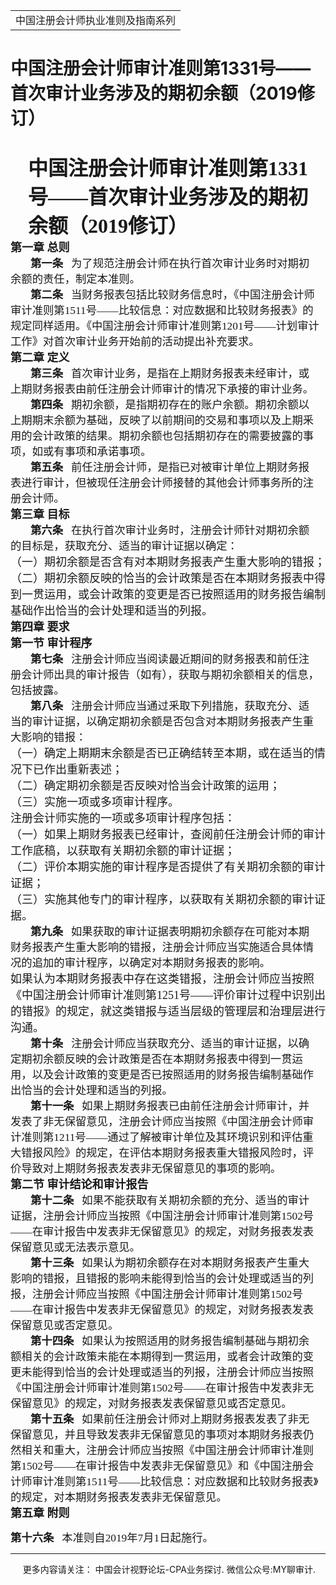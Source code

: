 ﻿<!DOCTYPE HTML PUBLIC "-//W3C//DTD HTML 4.0 Transitional//EN">
<HTML xmlns:o = "urn:schemas-microsoft-com:office:office"><HEAD><TITLE>中国注册会计师审计准则第1331号——首次审计业务涉及的期初余额（2019修订）</TITLE>
<META content="text/html; charset=gb2312" http-equiv=Content-Type>
<META name=GENERATOR content="MSHTML 11.00.10570.1001"><LINK rel=stylesheet 
href="_template.css"></HEAD>
<BODY>
<DIV id=nsbanner>
<DIV id=bannerrow1>
<TABLE class=bannerparthead>
  <TBODY>
  <TR id=hdr>
    <TD class=runninghead noWrap>中国注册会计师执业准则及指南系列</TD></TR></TBODY></TABLE></DIV>
<DIV id=titlerow>
<H1 class=dtH1>中国注册会计师审计准则第1331号——首次审计业务涉及的期初余额（2019修订）</H1></DIV></DIV>
<DIV id=nstext><BR>
<P class=lv1 style="MARGIN: auto 7.35pt auto 21pt"><A name=_Toc92270217><FONT 
size=6 
face=微软雅黑><STRONG>中国注册会计师审计准则第1331号——首次审计业务涉及的期初余额（2019修订）</STRONG></FONT></A><o:p></o:p></P>
<P class=title1 style="LAYOUT-GRID-MODE: char; MARGIN: auto 0cm"><FONT 
size=4><STRONG><FONT face=微软雅黑><SPAN class=chaptertitle>第一章 总则</SPAN><SPAN 
lang=EN-US><o:p></o:p></SPAN></FONT></STRONG></FONT></P>
<P class=MsoNormal 
style="LAYOUT-GRID-MODE: char; MARGIN: auto 7.35pt auto 0cm; TEXT-INDENT: 24pt"><FONT 
face=微软雅黑><SPAN class=sect2title1><SPAN 
style="FONT-SIZE: 13pt"><STRONG>第一条</STRONG><SPAN 
lang=EN-US>&nbsp;&nbsp;&nbsp;</SPAN></SPAN></SPAN><SPAN class=title2><SPAN 
style="FONT-SIZE: 13pt">为了规范注册会计师在执行首次审计业务时对期初余额的责任，制定本准则。</SPAN></SPAN><SPAN 
lang=EN-US 
style='FONT-SIZE: 13pt; FONT-FAMILY: "微软雅黑",sans-serif'><o:p></o:p></SPAN></FONT></P>
<P class=MsoNormal 
style="LAYOUT-GRID-MODE: char; MARGIN: auto 7.35pt auto 0cm; TEXT-INDENT: 24pt"><FONT 
face=微软雅黑><SPAN class=sect2title1><SPAN 
style="FONT-SIZE: 13pt"><STRONG>第二条</STRONG><SPAN 
lang=EN-US>&nbsp;&nbsp;&nbsp;</SPAN></SPAN></SPAN><SPAN class=title2><SPAN 
style="FONT-SIZE: 13pt">当财务报表包括比较财务信息时，《中国注册会计师审计准则第<SPAN 
lang=EN-US>1511</SPAN>号<SPAN 
lang=EN-US>——</SPAN>比较信息：对应数据和比较财务报表》的规定同样适用。《中国注册会计师审计准则第<SPAN 
lang=EN-US>1201</SPAN>号——计划审计工作》对首次审计业务开始前的活动提出补充要求。</SPAN></SPAN><SPAN 
lang=EN-US 
style='FONT-SIZE: 13pt; FONT-FAMILY: "微软雅黑",sans-serif'><o:p></o:p></SPAN></FONT></P>
<P class=title1 style="LAYOUT-GRID-MODE: char; MARGIN: auto 0cm"><FONT 
size=4><STRONG><FONT face=微软雅黑><SPAN class=chaptertitle>第二章 定义</SPAN><SPAN 
lang=EN-US><o:p></o:p></SPAN></FONT></STRONG></FONT></P>
<P class=MsoNormal 
style="LAYOUT-GRID-MODE: char; MARGIN: auto 7.35pt auto 0cm; TEXT-INDENT: 24pt"><FONT 
face=微软雅黑><SPAN class=sect2title1><SPAN 
style="FONT-SIZE: 13pt"><STRONG>第三条</STRONG><SPAN 
lang=EN-US>&nbsp;&nbsp;&nbsp;</SPAN></SPAN></SPAN><SPAN class=title2><SPAN 
style="FONT-SIZE: 13pt">首次审计业务，是指在上期财务报表未经审计，或上期财务报表由前任注册会计师审计的情况下承接的审计业务。</SPAN></SPAN><SPAN 
lang=EN-US 
style='FONT-SIZE: 13pt; FONT-FAMILY: "微软雅黑",sans-serif'><o:p></o:p></SPAN></FONT></P>
<P class=MsoNormal 
style="LAYOUT-GRID-MODE: char; MARGIN: auto 7.35pt auto 0cm; TEXT-INDENT: 24pt"><A 
name=No10_Z2T4></A><SPAN class=sect2title1><SPAN 
style="FONT-SIZE: 13pt"><STRONG><FONT face=微软雅黑>第四条<SPAN 
lang=EN-US>&nbsp;&nbsp;&nbsp;</SPAN></FONT></STRONG></SPAN></SPAN><A 
name=No11_Z2T4K1></A><FONT face=微软雅黑><SPAN class=title2><SPAN 
style="FONT-SIZE: 13pt">期初余额，是指期初存在的账户余额。期初余额以上期期末余额为基础，反映了以前期间的交易和事项以及上期釆用的会计政策的结果。期初余额也包括期初存在的需要披露的事项，如或有事项和承诺事项。</SPAN></SPAN><SPAN 
lang=EN-US 
style='FONT-SIZE: 13pt; FONT-FAMILY: "微软雅黑",sans-serif'><o:p></o:p></SPAN></FONT></P>
<P class=MsoNormal 
style="LAYOUT-GRID-MODE: char; MARGIN: auto 7.35pt auto 0cm; TEXT-INDENT: 24pt"><A 
name=No12_Z2T5></A><SPAN class=sect2title1><SPAN 
style="FONT-SIZE: 13pt"><STRONG><FONT face=微软雅黑>第五条<SPAN 
lang=EN-US>&nbsp;&nbsp;&nbsp;</SPAN></FONT></STRONG></SPAN></SPAN><A 
name=No13_Z2T5K1></A><FONT face=微软雅黑><SPAN class=title2><SPAN 
style="FONT-SIZE: 13pt">前任注册会计师，是指已对被审计单位上期财务报表进行审计，但被现任注册会计师接替的其他会计师事务所的注册会计师。</SPAN></SPAN><SPAN 
lang=EN-US 
style='FONT-SIZE: 13pt; FONT-FAMILY: "微软雅黑",sans-serif'><o:p></o:p></SPAN></FONT></P>
<P class=title1 style="LAYOUT-GRID-MODE: char; MARGIN: auto 0cm"><FONT 
size=4><STRONG><FONT face=微软雅黑><SPAN class=chaptertitle>第三章 目标</SPAN><SPAN 
lang=EN-US><o:p></o:p></SPAN></FONT></STRONG></FONT></P>
<P class=MsoNormal 
style="LAYOUT-GRID-MODE: char; MARGIN: auto 7.35pt auto 0cm; TEXT-INDENT: 24pt"><A 
name=No15_Z3T6></A><SPAN class=sect2title1><SPAN 
style="FONT-SIZE: 13pt"><STRONG><FONT face=微软雅黑>第六条<SPAN 
lang=EN-US>&nbsp;&nbsp;&nbsp;</SPAN></FONT></STRONG></SPAN></SPAN><A 
name=No16_Z3T6K1></A><FONT face=微软雅黑><SPAN class=title2><SPAN 
style="FONT-SIZE: 13pt">在执行首次审计业务时，注册会计师针对期初余额的目标是，获取充分、适当的审计证据以确定：</SPAN></SPAN><SPAN 
lang=EN-US 
style='FONT-SIZE: 13pt; FONT-FAMILY: "微软雅黑",sans-serif'><o:p></o:p></SPAN></FONT></P>
<P class=title1 style="LAYOUT-GRID-MODE: char; MARGIN: auto 0cm"><A 
name=No17_T6K1X1></A><FONT size=4><FONT 
face=微软雅黑>（一）期初余额是否含有对本期财务报表产生重大影响的错报；<SPAN 
lang=EN-US><o:p></o:p></SPAN></FONT></FONT></P>
<P class=title1 style="LAYOUT-GRID-MODE: char; MARGIN: auto 0cm"><A 
name=No18_T6K1X2></A><FONT size=4><FONT 
face=微软雅黑>（二）期初余额反映的恰当的会计政策是否在本期财务报表中得到一贯运用，或会计政策的变更是否已按照适用的财务报告编制基础作出恰当的会计处理和适当的列报。<SPAN 
lang=EN-US><o:p></o:p></SPAN></FONT></FONT></P>
<P class=title1 style="LAYOUT-GRID-MODE: char; MARGIN: auto 0cm"><FONT 
size=4><STRONG><FONT face=微软雅黑><SPAN class=chaptertitle>第四章 要求</SPAN><SPAN 
lang=EN-US><o:p></o:p></SPAN></FONT></STRONG></FONT></P>
<P class=title1 style="LAYOUT-GRID-MODE: char; MARGIN: auto 0cm"><FONT 
size=4><STRONG><FONT face=微软雅黑><SPAN class=sect1title1>第一节 审计程序</SPAN><SPAN 
lang=EN-US><o:p></o:p></SPAN></FONT></STRONG></FONT></P>
<P class=MsoNormal 
style="LAYOUT-GRID-MODE: char; MARGIN: auto 7.35pt auto 0cm; TEXT-INDENT: 24pt"><A 
name=No21_Z4J1T7></A><SPAN class=sect2title1><SPAN 
style="FONT-SIZE: 13pt"><STRONG><FONT face=微软雅黑>第七条<SPAN 
lang=EN-US>&nbsp;&nbsp;&nbsp;</SPAN></FONT></STRONG></SPAN></SPAN><A 
name=No22_Z4J1T7K1></A><FONT face=微软雅黑><SPAN class=title2><SPAN 
style="FONT-SIZE: 13pt">注册会计师应当阅读最近期间的财务报表和前任注册会计师出具的审计报告（如有），获取与期初余额相关的信息，包括披露。</SPAN></SPAN><SPAN 
lang=EN-US 
style='FONT-SIZE: 13pt; FONT-FAMILY: "微软雅黑",sans-serif'><o:p></o:p></SPAN></FONT></P>
<P class=MsoNormal 
style="LAYOUT-GRID-MODE: char; MARGIN: auto 7.35pt auto 0cm; TEXT-INDENT: 24pt"><A 
name=No23_Z4J1T8></A><SPAN class=sect2title1><SPAN 
style="FONT-SIZE: 13pt"><STRONG><FONT face=微软雅黑>第八条<SPAN 
lang=EN-US>&nbsp;&nbsp;&nbsp;</SPAN></FONT></STRONG></SPAN></SPAN><A 
name=No24_Z4J1T8K1></A><FONT face=微软雅黑><SPAN class=title2><SPAN 
style="FONT-SIZE: 13pt">注册会计师应当通过釆取下列措施，获取充分、适当的审计证据，以确定期初余额是否包含对本期财务报表产生重大影响的错报：</SPAN></SPAN><SPAN 
lang=EN-US 
style='FONT-SIZE: 13pt; FONT-FAMILY: "微软雅黑",sans-serif'><o:p></o:p></SPAN></FONT></P>
<P class=title1 style="LAYOUT-GRID-MODE: char; MARGIN: auto 0cm"><A 
name=No25_T8K1X1></A><FONT size=4><FONT 
face=微软雅黑>（一）确定上期期末余额是否已正确结转至本期，或在适当的情况下已作出重新表述；<SPAN 
lang=EN-US><o:p></o:p></SPAN></FONT></FONT></P>
<P class=title1 style="LAYOUT-GRID-MODE: char; MARGIN: auto 0cm"><A 
name=No26_T8K1X2></A><FONT size=4><FONT face=微软雅黑>（二）确定期初余额是否反映对恰当会计政策的运用；<SPAN 
lang=EN-US><o:p></o:p></SPAN></FONT></FONT></P>
<P class=title1 style="LAYOUT-GRID-MODE: char; MARGIN: auto 0cm"><A 
name=No27_T8K1X3></A><FONT size=4><FONT face=微软雅黑>（三）实施一项或多项审计程序。<SPAN 
lang=EN-US><o:p></o:p></SPAN></FONT></FONT></P>
<P class=title1 style="LAYOUT-GRID-MODE: char; MARGIN: auto 0cm"><A 
name=No28_Z4J1T8K2></A><FONT size=4><FONT face=微软雅黑>注册会计师实施的一项或多项审计程序包括：<SPAN 
lang=EN-US><o:p></o:p></SPAN></FONT></FONT></P>
<P class=title1 style="LAYOUT-GRID-MODE: char; MARGIN: auto 0cm"><A 
name=No29_T8K2X1></A><FONT size=4><FONT 
face=微软雅黑>（一）如果上期财务报表已经审计，查阅前任注册会计师的审计工作底稿，以获取有关期初余额的审计证据；<SPAN 
lang=EN-US><o:p></o:p></SPAN></FONT></FONT></P>
<P class=title1 style="LAYOUT-GRID-MODE: char; MARGIN: auto 0cm"><A 
name=No30_T8K2X2></A><FONT size=4><FONT 
face=微软雅黑>（二）评价本期实施的审计程序是否提供了有关期初余额的审计证据；<SPAN 
lang=EN-US><o:p></o:p></SPAN></FONT></FONT></P>
<P class=title1 style="LAYOUT-GRID-MODE: char; MARGIN: auto 0cm"><A 
name=No31_T8K2X3></A><FONT size=4><FONT 
face=微软雅黑>（三）实施其他专门的审计程序，以获取有关期初余额的审计证据。<SPAN 
lang=EN-US><o:p></o:p></SPAN></FONT></FONT></P>
<P class=MsoNormal 
style="LAYOUT-GRID-MODE: char; MARGIN: auto 7.35pt auto 0cm; TEXT-INDENT: 24pt"><A 
name=No32_Z4J1T9></A><SPAN class=sect2title1><SPAN 
style="FONT-SIZE: 13pt"><STRONG><FONT face=微软雅黑>第九条<SPAN 
lang=EN-US>&nbsp;&nbsp;&nbsp;</SPAN></FONT></STRONG></SPAN></SPAN><A 
name=No33_Z4J1T9K1></A><FONT face=微软雅黑><SPAN class=title2><SPAN 
style="FONT-SIZE: 13pt">如果获取的审计证据表明期初余额存在可能对本期财务报表产生重大影响的错报，注册会计师应当实施适合具体情况的追加的审计程序，以确定对本期财务报表的影响。</SPAN></SPAN><SPAN 
lang=EN-US 
style='FONT-SIZE: 13pt; FONT-FAMILY: "微软雅黑",sans-serif'><o:p></o:p></SPAN></FONT></P>
<P class=title1 style="LAYOUT-GRID-MODE: char; MARGIN: auto 0cm"><A 
name=No34_Z4J1T9K2></A><FONT size=4><FONT face=微软雅黑>如果认为本期财务报表中存在这类错<SPAN 
class=title2><SPAN 
style='mso-bidi-font-family: "Times New Roman"; mso-font-kerning: 1.0pt; mso-bidi-theme-font: minor-bidi'>报，注册会计师应当按照《中国注册会计师审计准则第<SPAN 
lang=EN-US>1251</SPAN>号——评价审计过程中识别出的错报》的规</SPAN></SPAN>定，就这类错报与适当层级的管理层和治理层进行沟通。<SPAN 
lang=EN-US><o:p></o:p></SPAN></FONT></FONT></P>
<P class=MsoNormal 
style="LAYOUT-GRID-MODE: char; MARGIN: auto 7.35pt auto 0cm; TEXT-INDENT: 24pt"><FONT 
face=微软雅黑><SPAN class=sect2title1><SPAN 
style="FONT-SIZE: 13pt"><STRONG>第十条</STRONG><SPAN 
lang=EN-US>&nbsp;&nbsp;&nbsp;</SPAN></SPAN></SPAN><SPAN class=title2><SPAN 
style="FONT-SIZE: 13pt">注册会计师应当获取充分、适当的审计证据，以确定期初余额反映的会计政策是否在本期财务报表中得到一贯运用，以及会计政策的变更是否已按照适用的财务报告编制基础作出恰当的会计处理和适当的列报。</SPAN></SPAN><SPAN 
lang=EN-US 
style='FONT-SIZE: 13pt; FONT-FAMILY: "微软雅黑",sans-serif'><o:p></o:p></SPAN></FONT></P>
<P class=MsoNormal 
style="LAYOUT-GRID-MODE: char; MARGIN: auto 7.35pt auto 0cm; TEXT-INDENT: 24pt"><FONT 
face=微软雅黑><SPAN class=sect2title1><SPAN 
style="FONT-SIZE: 13pt"><STRONG>第十一条</STRONG><SPAN 
lang=EN-US>&nbsp;&nbsp;&nbsp;</SPAN></SPAN></SPAN><SPAN class=title2><SPAN 
style="FONT-SIZE: 13pt">如果上期财务报表已由前任注册会计师审计，并发表了非无保留意见，注册会计师应当按照《中国注册会计师审计准则第<SPAN 
lang=EN-US>1211</SPAN>号——通过了解被审计单位及其环境识别和评估重大错报风险》的规定，在评估本期财务报表重大错报风险时，评价导致对上期财务报表发表非无保留意见的事项的影响。</SPAN></SPAN><SPAN 
lang=EN-US 
style='FONT-SIZE: 13pt; FONT-FAMILY: "微软雅黑",sans-serif'><o:p></o:p></SPAN></FONT></P>
<P class=title1 style="LAYOUT-GRID-MODE: char; MARGIN: auto 0cm"><FONT 
size=4><STRONG><FONT face=微软雅黑><SPAN class=sect1title1>第二节 审计结论和审计报告</SPAN><SPAN 
lang=EN-US><o:p></o:p></SPAN></FONT></STRONG></FONT></P>
<P class=MsoNormal 
style="LAYOUT-GRID-MODE: char; MARGIN: auto 7.35pt auto 0cm; TEXT-INDENT: 24pt"><A 
name=No40_Z4J2T12></A><SPAN class=sect2title1><SPAN 
style="FONT-SIZE: 13pt"><STRONG><FONT face=微软雅黑>第十二条<SPAN 
lang=EN-US>&nbsp;&nbsp;&nbsp;</SPAN></FONT></STRONG></SPAN></SPAN><A 
name=No41_Z4J2T12K1></A><FONT face=微软雅黑><SPAN class=title2><SPAN 
style="FONT-SIZE: 13pt">如果不能获取有关期初余额的充分、适当的审计证据，注册会计师应当按照《中国注册会计师审计准则第<SPAN 
lang=EN-US>1502</SPAN>号<SPAN 
lang=EN-US>——</SPAN>在审计报告中发表非无保留意见》的规定，对财务报表发表保留意见或无法表示意见。</SPAN></SPAN><SPAN 
lang=EN-US 
style='FONT-SIZE: 13pt; FONT-FAMILY: "微软雅黑",sans-serif'><o:p></o:p></SPAN></FONT></P>
<P class=MsoNormal 
style="LAYOUT-GRID-MODE: char; MARGIN: auto 7.35pt auto 0cm; TEXT-INDENT: 24pt"><A 
name=No42_Z4J2T13></A><SPAN class=sect2title1><SPAN 
style="FONT-SIZE: 13pt"><STRONG><FONT face=微软雅黑>第十三条<SPAN 
lang=EN-US>&nbsp;&nbsp;&nbsp;</SPAN></FONT></STRONG></SPAN></SPAN><A 
name=No43_Z4J2T13K1></A><FONT face=微软雅黑><SPAN class=title2><SPAN 
style="FONT-SIZE: 13pt">如果认为期初余额存在对本期财务报表产生重大影响的错报，且错报的影响未能得到恰当的会计处理或适当的列报，注册会计师应当按照《中国注册会计师审计准则第<SPAN 
lang=EN-US>1502</SPAN>号<SPAN 
lang=EN-US>——</SPAN>在审计报告中发表非无保留意见》的规定，对财务报表发表保留意见或否定意见。</SPAN></SPAN><SPAN 
lang=EN-US 
style='FONT-SIZE: 13pt; FONT-FAMILY: "微软雅黑",sans-serif'><o:p></o:p></SPAN></FONT></P>
<P class=MsoNormal 
style="LAYOUT-GRID-MODE: char; MARGIN: auto 7.35pt auto 0cm; TEXT-INDENT: 24pt"><A 
name=No44_Z4J2T14></A><SPAN class=sect2title1><SPAN 
style="FONT-SIZE: 13pt"><STRONG><FONT face=微软雅黑>第十四条<SPAN 
lang=EN-US>&nbsp;&nbsp;&nbsp;</SPAN></FONT></STRONG></SPAN></SPAN><A 
name=No45_Z4J2T14K1></A><FONT face=微软雅黑><SPAN class=title2><SPAN 
style="FONT-SIZE: 13pt">如果认为按照适用的财务报告编制基础与期初余额相关的会计政策未能在本期得到一贯运用，或者会计政策的变更未能得到恰当的会计处理或适当的列报，注册会计师应当按照《中国注册会计师审计准则第<SPAN 
lang=EN-US>1502</SPAN>号<SPAN 
lang=EN-US>——</SPAN>在审计报告中发表非无保留意见》的规定，对财务报表发表保留意见或否定意见。</SPAN></SPAN><SPAN 
lang=EN-US 
style='FONT-SIZE: 13pt; FONT-FAMILY: "微软雅黑",sans-serif'><o:p></o:p></SPAN></FONT></P>
<P class=MsoNormal 
style="LAYOUT-GRID-MODE: char; MARGIN: auto 7.35pt auto 0cm; TEXT-INDENT: 24pt"><A 
name=No46_Z4J2T15></A><SPAN class=sect2title1><SPAN 
style="FONT-SIZE: 13pt"><STRONG><FONT face=微软雅黑>第十五条<SPAN 
lang=EN-US>&nbsp;&nbsp;&nbsp;</SPAN></FONT></STRONG></SPAN></SPAN><A 
name=No47_Z4J2T15K1></A><FONT face=微软雅黑><SPAN class=title2><SPAN 
style="FONT-SIZE: 13pt">如果前任注册会计师对上期财务报表发表了非无保留意见，并且导致发表非无保留意见的事项对本期财务报表仍然相关和重大，注册会计师应当按照《中国注册会计师审计准则第<SPAN 
lang=EN-US>1502</SPAN>号<SPAN 
lang=EN-US>——</SPAN>在审计报告中发表非无保留意见》和《中国注册会计师审计准则第<SPAN 
lang=EN-US>1511</SPAN>号<SPAN 
lang=EN-US>——</SPAN>比较信息：对应数据和比较财务报表》的规定，对本期财务报表发表非无保留意见。</SPAN></SPAN><SPAN 
lang=EN-US 
style='FONT-SIZE: 13pt; FONT-FAMILY: "微软雅黑",sans-serif'><o:p></o:p></SPAN></FONT></P>
<P class=title1 style="LAYOUT-GRID-MODE: char; MARGIN: auto 0cm"><A 
name=No48_Z5></A><FONT size=4><STRONG><FONT face=微软雅黑><SPAN 
class=chaptertitle>第五章 附则</SPAN><SPAN 
lang=EN-US><o:p></o:p></SPAN></FONT></STRONG></FONT></P>
<P><A name=No49_Z5T16></A><SPAN class=sect2title1><SPAN 
style='FONT-SIZE: 13pt; mso-bidi-font-family: "Times New Roman"; mso-font-kerning: 1.0pt; mso-bidi-theme-font: minor-bidi; mso-ansi-language: EN-US; mso-fareast-language: ZH-CN; mso-bidi-language: AR-SA'><STRONG><FONT 
face=微软雅黑>第十六条<SPAN 
lang=EN-US>&nbsp;&nbsp;&nbsp;</SPAN></FONT></STRONG></SPAN></SPAN><A 
name=No50_Z5T16K1></A><SPAN class=title2><SPAN 
style='FONT-SIZE: 13pt; mso-bidi-font-family: "Times New Roman"; mso-font-kerning: 1.0pt; mso-bidi-theme-font: minor-bidi; mso-ansi-language: EN-US; mso-fareast-language: ZH-CN; mso-bidi-language: AR-SA'><FONT 
face=微软雅黑>本准则自<SPAN lang=EN-US>2019</SPAN>年<SPAN lang=EN-US>7</SPAN>月<SPAN 
lang=EN-US>1</SPAN>日起施行。</FONT></SPAN></SPAN> 
<HR>

<P></P></DIV>
<DIV class=footer>
<P>&nbsp;&nbsp;&nbsp;&nbsp;&nbsp;更多内容请关注： 中国会计视野论坛-CPA业务探讨. 
微信公众号:MY聊审计.</P></DIV></BODY></HTML>
